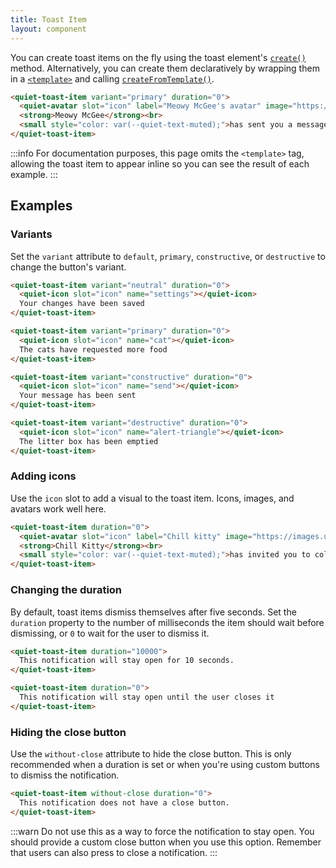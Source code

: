 ```yaml
---
title: Toast Item
layout: component
---
```


You can create toast items on the fly using the toast element's [`create()`](/docs/components/toast#creating-notifications) method. Alternatively, you can create them declaratively by wrapping them in a [`<template>`](https://developer.mozilla.org/en-US/docs/Web/HTML/Element/template) and calling [`createFromTemplate()`](/docs/components/toast#creating-notifications-from-templates).

```html {.example}
<quiet-toast-item variant="primary" duration="0">
  <quiet-avatar slot="icon" label="Meowy McGee's avatar" image="https://images.unsplash.com/photo-1672487209629-4d52e0c043d0?q=80&w=256&auto=format&fit=crop&ixlib=rb-4.0.3&ixid=M3wxMjA3fDB8MHxwaG90by1wYWdlfHx8fGVufDB8fHx8fA%3D%3D"></quiet-avatar>
  <strong>Meowy McGee</strong><br>
  <small style="color: var(--quiet-text-muted);">has sent you a message</small>
</quiet-toast-item>
```

:::info
For documentation purposes, this page omits the `<template>` tag, allowing the toast item to appear inline so you can see the result of each example.
:::

## Examples

### Variants

Set the `variant` attribute to `default`, `primary`, `constructive`, or `destructive` to change the button's variant.

```html {.example .flex-col}
<quiet-toast-item variant="neutral" duration="0">
  <quiet-icon slot="icon" name="settings"></quiet-icon>
  Your changes have been saved
</quiet-toast-item>

<quiet-toast-item variant="primary" duration="0">
  <quiet-icon slot="icon" name="cat"></quiet-icon>
  The cats have requested more food
</quiet-toast-item>

<quiet-toast-item variant="constructive" duration="0">
  <quiet-icon slot="icon" name="send"></quiet-icon>
  Your message has been sent
</quiet-toast-item>

<quiet-toast-item variant="destructive" duration="0">
  <quiet-icon slot="icon" name="alert-triangle"></quiet-icon>
  The litter box has been emptied
</quiet-toast-item>
```

### Adding icons

Use the `icon` slot to add a visual to the toast item. Icons, images, and avatars work well here.

```html {.example}
<quiet-toast-item duration="0">
  <quiet-avatar slot="icon" label="Chill kitty" image="https://images.unsplash.com/photo-1514888286974-6c03e2ca1dba?q=80&w=256&auto=format&fit=crop&ixlib=rb-4.0.3&ixid=M3wxMjA3fDB8MHxwaG90by1wYWdlfHx8fGVufDB8fHx8fA%3D%3D"></quiet-avatar>
  <strong>Chill Kitty</strong><br>
  <small style="color: var(--quiet-text-muted);">has invited you to collaborate on a project</small>
</quiet-toast-item>
```

### Changing the duration

By default, toast items dismiss themselves after five seconds. Set the `duration` property to the number of milliseconds the item should wait before dismissing, or `0` to wait for the user to dismiss it.

```html
<quiet-toast-item duration="10000">
  This notification will stay open for 10 seconds.
</quiet-toast-item>

<quiet-toast-item duration="0">
  This notification will stay open until the user closes it
</quiet-toast-item>
```

### Hiding the close button

Use the `without-close` attribute to hide the close button. This is only recommended when a duration is set or when you're using custom buttons to dismiss the notification.

```html {.example}
<quiet-toast-item without-close duration="0">
  This notification does not have a close button.
</quiet-toast-item>
```

:::warn
Do not use this as a way to force the notification to stay open. You should provide a custom close button when you use this option. Remember that users can also press <quiet-hotkey keys="$escape"></quiet-hotkey> to close a notification.
:::
